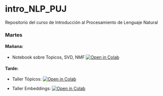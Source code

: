 # intro_NLP_PUJ

Repositorio del curso de Introducción al Procesamiento de Lenguaje Natural

### Martes 

#### Mañana:
- Notebook sobre Topicos, SVD, NMF [![Open in Colab](https://colab.research.google.com/assets/colab-badge.svg)](https://colab.research.google.com/github/profesanti/intro_NLP_PUJ/blob/main/Martes/SVD-NMF_est.ipynb)

#### Tarde:

- Taller Tópicos: [![Open in Colab](https://colab.research.google.com/assets/colab-badge.svg)](https://colab.research.google.com/github/profesanti/intro_NLP_PUJ/blob/main/Martes/Taller_1_topicos_est.ipynb)
  
- Taller Embeddings: [![Open in Colab](https://colab.research.google.com/assets/colab-badge.svg)](https://colab.research.google.com/github/profesanti/intro_NLP_PUJ/blob/main/Martes/Taller_2_Embeddings_Estudiantes.ipynb)
